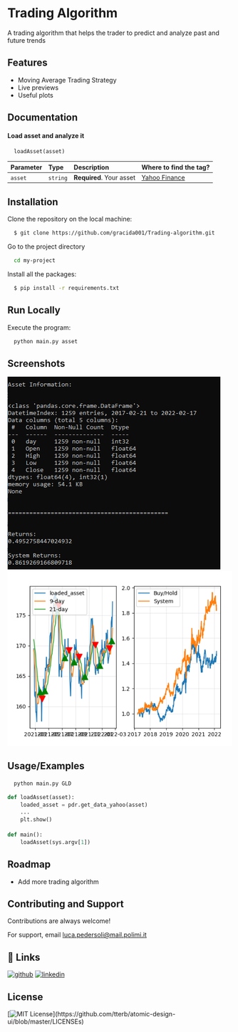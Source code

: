 
# Trading Algorithm

A trading algorithm that helps the trader to predict and analyze past and future trends
## Features

- Moving Average Trading Strategy
- Live previews
- Useful plots

## Documentation

#### Load asset and analyze it

```python
  loadAsset(asset)
```

| Parameter | Type     | Description                |Where to find the tag?|
| :-------- | :------- | :------------------------- |:----|
| `asset` | `string` | **Required**. Your asset |[Yahoo Finance](https://finance.yahoo.com/)|




## Installation

Clone the repository on the local machine:

```bash
  $ git clone https://github.com/gracida001/Trading-algorithm.git
```
Go to the project directory

```bash
  cd my-project
```
Install all the packages:
```bash
  $ pip install -r requirements.txt
```
    

## Run Locally

Execute the program:

```bash
  python main.py asset
```


## Screenshots

![App Screenshot](https://github.com/gracida001/Trading-algorithm/blob/main/screen1.PNG)
![App Screenshot](https://github.com/gracida001/Trading-algorithm/blob/main/screen2.PNG)


## Usage/Examples

```bash
  python main.py GLD
```

```python
def loadAsset(asset):
    loaded_asset = pdr.get_data_yahoo(asset)
    ...
    plt.show()

def main():
    loadAsset(sys.argv[1])

```
## Roadmap

- Add more trading algorithm

## Contributing and Support

Contributions are always welcome!

For support, email luca.pedersoli@mail.polimi.it

## 🔗 Links
[![github](https://img.shields.io/badge/github-%23121011.svg?style=for-the-badge&logo=github&logoColor=white)](https://github.com/gracida001)
[![linkedin](https://img.shields.io/badge/linkedin-0A66C2?style=for-the-badge&logo=linkedin&logoColor=white)](www.linkedin.com/in/luca-pedersoli-820009202)


## License
[![MIT License](https://img.shields.io/apm/l/atomic-design-ui.svg?)](https://github.com/tterb/atomic-design-ui/blob/master/LICENSEs)


